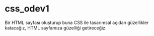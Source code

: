 # css_odev1
Bir HTML sayfası oluşturup buna CSS ile tasarımsal açıdan güzellikler katacağız, HTML sayfamıza güzelliği getireceğiz.
